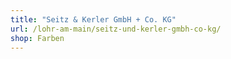 ```yaml
---
title: "Seitz & Kerler GmbH + Co. KG"
url: /lohr-am-main/seitz-und-kerler-gmbh-co-kg/
shop: Farben
---
```

